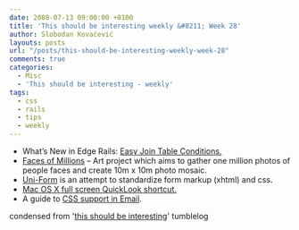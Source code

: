 ```yaml
---
date: 2008-07-13 09:00:00 +0100
title: 'This should be interesting weekly &#8211; Week 28'
author: Slobodan Kovačević
layouts: posts
url: "/posts/this-should-be-interesting-weekly-week-28"
comments: true
categories:
  - Misc
  - 'This should be interesting - weekly'
tags:
  - css
  - rails
  - tips
  - weekly
---
```

*   What&#8217;s New in Edge Rails: [Easy Join Table Conditions.][1]
*   [Faces of Millions][2] &#8211; Art project which aims to gather one million photos of people faces and create 10m x 10m photo mosaic.
*   [Uni-Form][3] is an attempt to standardize form markup (xhtml) and css.
*   [Mac OS X full screen QuickLook shortcut.][4]
*   A guide to [CSS support in Email][5].

condensed from '[this should be interesting][6]' tumblelog

[1]: http://tumblelog.slobodankovacevic.com/post/41430445/whats-new-in-edge-rails-easy-join-table-conditions
[2]: http://tumblelog.slobodankovacevic.com/post/41483353/faces-of-millions
[3]: http://tumblelog.slobodankovacevic.com/post/41727168/uni-form
[4]: http://tumblelog.slobodankovacevic.com/post/41886839/mac-fullscreen-quicklook-a-k-a-slideshow
[5]: http://tumblelog.slobodankovacevic.com/post/41978415/a-guide-to-css-support-in-email
[6]: http://tumblelog.slobodankovacevic.com/
